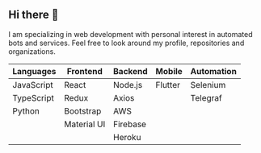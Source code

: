 ## Hi there 👋

I am specializing in web development with personal interest in automated bots and services. Feel free to look around my profile, repositories and organizations.

| Languages  | Frontend    | Backend  | Mobile  | Automation |
| ---------- | ----------- | -------- | ------- | ---------- |
| JavaScript | React       | Node.js  | Flutter | Selenium   |
| TypeScript | Redux       | Axios    |         | Telegraf   |
| Python     | Bootstrap   | AWS      |
|            | Material UI | Firebase |
|            |             | Heroku   |
